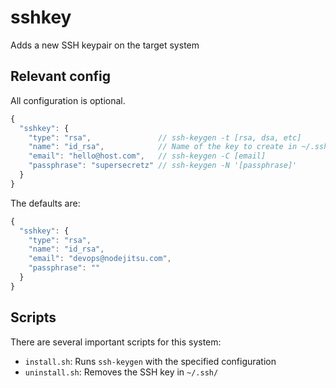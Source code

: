 # sshkey

Adds a new SSH keypair on the target system

## Relevant config

All configuration is optional.

``` js
{
  "sshkey": {
    "type": "rsa",               // ssh-keygen -t [rsa, dsa, etc] 
    "name": "id_rsa",            // Name of the key to create in ~/.ssh/
    "email": "hello@host.com",   // ssh-keygen -C [email]
    "passphrase": "supersecretz" // ssh-keygen -N '[passphrase]'
  }
}
```

The defaults are:

``` js
{
  "sshkey": {
    "type": "rsa",
    "name": "id_rsa",
    "email": "devops@nodejitsu.com",
    "passphrase": ""
  }
}
```

## Scripts

There are several important scripts for this system:

* `install.sh`: Runs `ssh-keygen` with the specified configuration
* `uninstall.sh`: Removes the SSH key in `~/.ssh/`